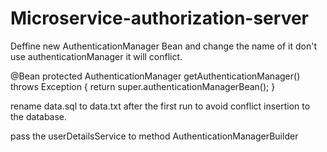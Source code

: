 # Microservice-authorization-server

 
Deffine new AuthenticationManager Bean and change the name of it don't use authenticationManager it will conflict.

@Bean
    protected AuthenticationManager getAuthenticationManager() throws Exception {
        return super.authenticationManagerBean();
    }
    

rename data.sql to data.txt after the first run to avoid conflict insertion to the database.
  
  
 pass the userDetailsService to method AuthenticationManagerBuilder